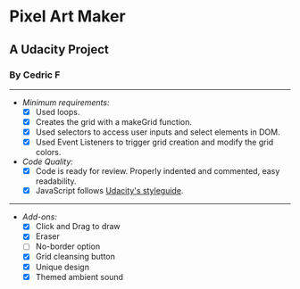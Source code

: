 # Pixel Art Maker
## A Udacity Project
### By Cedric F

---

- *Minimum requirements:*
  - [X] Used loops.
  - [X] Creates the grid with a makeGrid function.
  - [X] Used selectors to access user inputs and select elements in DOM.
  - [X] Used Event Listeners to trigger grid creation and modify the grid colors.

- *Code Quality:*
  - [X] Code is ready for review. Properly indented and commented, easy readability.
  - [X] JavaScript follows [Udacity's styleguide](https://udacity.github.io/frontend-nanodegree-styleguide/javascript.html).

---

- *Add-ons:*
  - [X] Click and Drag to draw
  - [X] Eraser
  - [ ] No-border option
  - [X] Grid cleansing button
  - [X] Unique design
  - [X] Themed ambient sound